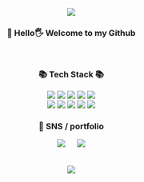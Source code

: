 <!--
**meanlightk/meanlightk** is a ✨ _special_ ✨ repository because its `README.md` (this file) appears on your GitHub profile.

Here are some ideas to get you started:

- 🔭 I’m currently working on ...
- 🌱 I’m currently learning ...
- 👯 I’m looking to collaborate on ...
- 🤔 I’m looking for help with ...
- 💬 Ask me about ...
- 📫 How to reach me: ...
- 😄 Pronouns: ...
- ⚡ Fun fact: ...
-->
<p align=center>
<img src="https://capsule-render.vercel.app/api?type=waving&color=FFC0CB&height=250&section=header&text=JiHyeon's%20story&fontSize=70" />
</p>
<h3 align=center> 
🌺 Hello🖐 Welcome to my Github
<br>

</h3>
<br>
<div align=center>
	
</div>
<h3 align="center">📚 Tech Stack 📚</h3>
<div align="center">
	<img src="https://img.shields.io/badge/Java-007396.svg?style=flat-square&logo=Java&logoColor=white"/>
	<img src="https://img.shields.io/badge/spring-6DB33F?style=flat-square&logo=spring&logoColor=white">
	<img src="https://img.shields.io/badge/springboot-6DB33F?style=flat-square&logo=springboot&logoColor=white">
	<img src="https://img.shields.io/badge/mariaDB-1F305F?style=flat-square&logo=mariaDB&logoColor=white">
	<img src="https://img.shields.io/badge/mysql-4479A1?style=flat-square&logo=mysql&logoColor=white">
	<br>
	<img src="https://img.shields.io/badge/Oracle-F80000?style=flat-square&logo=Oracle&logoColor=white"/>
	<img src="https://img.shields.io/badge/javascript-F7DF1E?style=flat-square&logo=javascript&logoColor=white">
	<img src="https://img.shields.io/badge/react-61DAFB?style=flat-square&logo=react&logoColor=white">
 	<img src="https://img.shields.io/badge/bootstrap-7952B3?style=flat-square&logo=bootstrap&logoColor=white">
	<img src="https://img.shields.io/badge/aws-232F3E?style=flat-square&logo=Amazon AWS&logoColor=white">
</div>
	
<div align=center>
	<h3> 🌺 SNS / portfolio  </h3>	
  <!-- 노션링크 -->
		<img src="http://img.shields.io/badge/-notion-black?style=flat&logo=notion&link=https://www.notion.so/inadang/Ina-b89959d18d534a52a1cf2301e0a2284d"
		 style="height : auto; margin-left : 10px; margin-right : 10px;"/>
	</a>
	<a href="mailto:meanlightk@gmail.com">
	<img src="https://img.shields.io/badge/Gmail-d14836?style=flat&logo=Gmail&logoColor=white&link=mailto:meanlightk@gmail.com"
	 style="height : auto; margin-left : 10px; margin-right : 10px;"/>
	</a>
 <br><br><br>
</div>
<div align=center>
	<img src="https://capsule-render.vercel.app/api?type=waving&color=FFC0CB&height=200&section=footer" />
</div>
